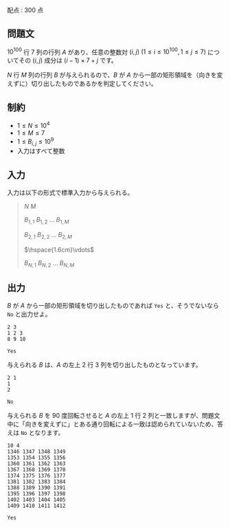 配点 : $300$ 点

## 問題文

$10^{100}$ 行 $7$ 列の行列 $A$ があり、任意の整数対 $(i,j)\ (1 \leq i \leq 10^{100}, 1 \leq j \leq 7)$ についてその $(i,j)$ 成分は $(i-1) \times 7 + j$ です。

$N$ 行 $M$ 列の行列 $B$ が与えられるので、$B$ が $A$ から一部の矩形領域を（向きを変えずに）切り出したものであるかを判定してください。

## 制約

- $1 \leq N \leq 10^4$
- $1 \leq M \leq 7$
- $1 \leq B_{i,j} \leq 10^9$
- 入力はすべて整数

## 入力

入力は以下の形式で標準入力から与えられる。

> $N$ $M$
> 
> $B_{1,1}$ $B_{1,2}$ $\ldots$ $B_{1,M}$
> 
> $B_{2,1}$ $B_{2,2}$ $\ldots$ $B_{2,M}$
> 
> $\hspace{1.6cm}\vdots$
> 
> $B_{N,1}$ $B_{N,2}$ $\ldots$ $B_{N,M}$

## 出力

$B$ が $A$ から一部の矩形領域を切り出したものであれば `Yes` と、そうでないなら `No` と出力せよ。

```input1
2 3
1 2 3
8 9 10
```

```output1
Yes
```

与えられる $B$ は、$A$ の左上 $2$ 行 $3$ 列を切り出したものとなっています。

```input2
2 1
1
2
```

```output2
No
```

与えられる $B$ を $90$ 度回転させると $A$ の左上 $1$ 行 $2$ 列と一致しますが、問題文中に「向きを変えずに」とある通り回転による一致は認められていないため、答えは `No` となります。

```input3
10 4
1346 1347 1348 1349
1353 1354 1355 1356
1360 1361 1362 1363
1367 1368 1369 1370
1374 1375 1376 1377
1381 1382 1383 1384
1388 1389 1390 1391
1395 1396 1397 1398
1402 1403 1404 1405
1409 1410 1411 1412
```

```output3
Yes
```